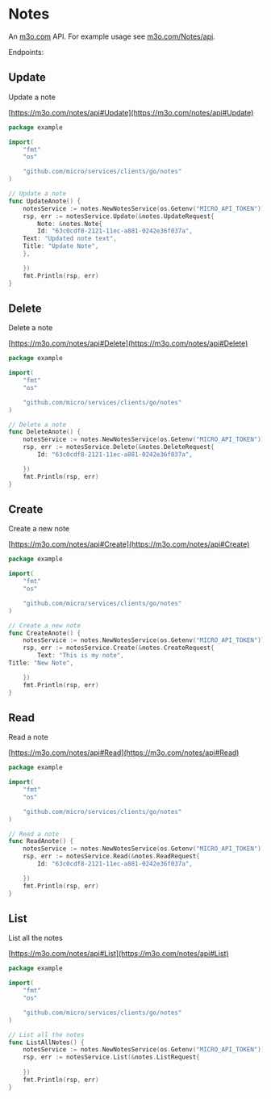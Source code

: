 # Notes

An [m3o.com](https://m3o.com) API. For example usage see [m3o.com/Notes/api](https://m3o.com/Notes/api).

Endpoints:

## Update

Update a note


[https://m3o.com/notes/api#Update](https://m3o.com/notes/api#Update)

```go
package example

import(
	"fmt"
	"os"

	"github.com/micro/services/clients/go/notes"
)

// Update a note
func UpdateAnote() {
	notesService := notes.NewNotesService(os.Getenv("MICRO_API_TOKEN"))
	rsp, err := notesService.Update(&notes.UpdateRequest{
		Note: &notes.Note{
		Id: "63c0cdf8-2121-11ec-a881-0242e36f037a",
	Text: "Updated note text",
	Title: "Update Note",
	},

	})
	fmt.Println(rsp, err)
}
```
## Delete

Delete a note


[https://m3o.com/notes/api#Delete](https://m3o.com/notes/api#Delete)

```go
package example

import(
	"fmt"
	"os"

	"github.com/micro/services/clients/go/notes"
)

// Delete a note
func DeleteAnote() {
	notesService := notes.NewNotesService(os.Getenv("MICRO_API_TOKEN"))
	rsp, err := notesService.Delete(&notes.DeleteRequest{
		Id: "63c0cdf8-2121-11ec-a881-0242e36f037a",

	})
	fmt.Println(rsp, err)
}
```
## Create

Create a new note


[https://m3o.com/notes/api#Create](https://m3o.com/notes/api#Create)

```go
package example

import(
	"fmt"
	"os"

	"github.com/micro/services/clients/go/notes"
)

// Create a new note
func CreateAnote() {
	notesService := notes.NewNotesService(os.Getenv("MICRO_API_TOKEN"))
	rsp, err := notesService.Create(&notes.CreateRequest{
		Text: "This is my note",
Title: "New Note",

	})
	fmt.Println(rsp, err)
}
```
## Read

Read a note


[https://m3o.com/notes/api#Read](https://m3o.com/notes/api#Read)

```go
package example

import(
	"fmt"
	"os"

	"github.com/micro/services/clients/go/notes"
)

// Read a note
func ReadAnote() {
	notesService := notes.NewNotesService(os.Getenv("MICRO_API_TOKEN"))
	rsp, err := notesService.Read(&notes.ReadRequest{
		Id: "63c0cdf8-2121-11ec-a881-0242e36f037a",

	})
	fmt.Println(rsp, err)
}
```
## List

List all the notes


[https://m3o.com/notes/api#List](https://m3o.com/notes/api#List)

```go
package example

import(
	"fmt"
	"os"

	"github.com/micro/services/clients/go/notes"
)

// List all the notes
func ListAllNotes() {
	notesService := notes.NewNotesService(os.Getenv("MICRO_API_TOKEN"))
	rsp, err := notesService.List(&notes.ListRequest{
		
	})
	fmt.Println(rsp, err)
}
```

